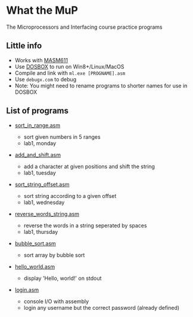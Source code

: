 # What the MuP
The Microprocessors and Interfacing course practice programs

## Little info
- Works with [MASM611](https://sourceforge.net/projects/masm611/)
- Use [DOSBOX](http://www.dosbox.com/) to run on Win8+/Linux/MacOS
- Compile and link with ```ml.exe [PROGNAME].asm```
- Use ```debugx.com``` to debug
- Note: You might need to rename programs to shorter names for use in DOSBOX

## List of programs

- [sort_in_range.asm](https://github.com/UtkarshMe/What_the_MuP/blob/master/sort_in_range.asm)
  - sort given numbers in 5 ranges
  - lab1, monday

- [add_and_shift.asm](https://github.com/UtkarshMe/What_the_MuP/blob/master/add_and_shift.asm)
  - add a character at given positions and shift the string
  - lab1, tuesday

- [sort_string_offset.asm](https://github.com/UtkarshMe/What_the_MuP/blob/master/sort_string_offset.asm)
  - sort string according to a given offset
  - lab1, wednesday

- [reverse_words_string.asm](https://github.com/UtkarshMe/What_the_MuP/blob/master/reverse_words_string.asm)
  - reverse the words in a string seperated by spaces
  - lab1, thursday

- [bubble_sort.asm](https://github.com/UtkarshMe/What_the_MuP/blob/master/bubble_sort.asm)
  - sort array by bubble sort

- [hello_world.asm](https://github.com/UtkarshMe/What_the_MuP/blob/master/hello_world.asm)
  - display 'Hello, world!' on stdout

- [login.asm](https://github.com/UtkarshMe/What_the_MuP/blob/master/login.asm)
  - console I/O with assembly
  - login any username but the correct password (already defined)
